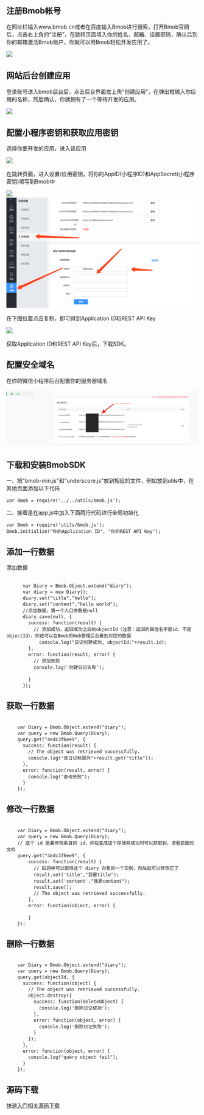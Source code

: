 ## 注册Bmob帐号
在网址栏输入www.bmob.cn或者在百度输入Bmob进行搜索，打开Bmob官网后，点击右上角的“注册”，在跳转页面填入你的姓名、邮箱、设置密码，确认后到你的邮箱激活Bmob账户，你就可以用Bmob轻松开发应用了。

![](image/rumen_zhuce.png)
## 网站后台创建应用

登录账号进入bmob后台后，点击后台界面左上角“创建应用”，在弹出框输入你应用的名称，然后确认，你就拥有了一个等待开发的应用。

![](image/rumen_chuangjian.png)
## 配置小程序密钥和获取应用密钥

选择你要开发的应用，进入该应用

![](image/rumen_miyue_1.png)

在跳转页面，进入设置/应用密钥，将你的AppID(小程序ID)和AppSecret(小程序密钥)填写到Bmob中

![](image/rumen_wxmiyao.png)
![](image/rumen_miyaopeizhi.png)


在下图位置点击复制，即可得到Application ID和REST API Key

![](image/rumen_miyue_2.png)

获取Application ID和REST API Key后，下载SDK。

## 配置安全域名

在你的微信小程序后台配置你的服务器域名

![](image/1.png)

## 下载和安装BmobSDK

一、把"bmob-min.js"和"underscore.js"放到相应的文件，例如放到utils中，在其他页面添加以下代码

```
var Bmob = require('../../utils/bmob.js');
```




二、接着是在app.js中加入下面两行代码进行全局初始化

```
var Bmob = require('utils/bmob.js');
Bmob.initialize("你的Application ID", "你的REST API Key");

```

## 添加一行数据

添加数据
```

      var Diary = Bmob.Object.extend("diary");
      var diary = new Diary();
      diary.set("title","hello");
      diary.set("content","hello world");
      //添加数据，第一个入口参数是null
      diary.save(null, {
        success: function(result) {
          // 添加成功，返回成功之后的objectId（注意：返回的属性名字是id，不是objectId），你还可以在Bmob的Web管理后台看到对应的数据
			console.log("日记创建成功, objectId:"+result.id);
        },
        error: function(result, error) {
          // 添加失败
          console.log('创建日记失败');
          
        }
      });
```

## 获取一行数据


```

    var Diary = Bmob.Object.extend("diary");
    var query = new Bmob.Query(Diary);
    query.get("4edc3f6ee9", {
      success: function(result) {
        // The object was retrieved successfully.
        console.log("该日记标题为"+result.get("title"));
      },
      error: function(result, error) {
        console.log("查询失败");
      }
    });
```

## 修改一行数据

```

    var Diary = Bmob.Object.extend("diary");
    var query = new Bmob.Query(Diary);
    // 这个 id 是要修改条目的 id，你在生成这个存储并成功时可以获取到，请看前面的文档
    query.get("4edc3f6ee9", {
        success: function(result) {
          // 回调中可以取得这个 diary 对象的一个实例，然后就可以修改它了
          result.set('title',"我是title");
          result.set('content',"我是content");
          result.save();
          // The object was retrieved successfully.
        },
        error: function(object, error) {

        }
    });
```

## 删除一行数据

```

    var Diary = Bmob.Object.extend("diary");
    var query = new Bmob.Query(Diary);
    query.get(objectId, {
      success: function(object) {
        // The object was retrieved successfully.
        object.destroy({
          success: function(deleteObject) {
            console.log('删除日记成功');
          },
          error: function(object, error) {
            console.log('删除日记失败');
          }
        });
      },
      error: function(object, error) {
        console.log("query object fail");
      }
    });
```


## 源码下载

[快速入门相关源码下载](http://www.bmob.cn/sdk/bmob-wechatApp-v0.3.zip "快速入门相关源码下载")




